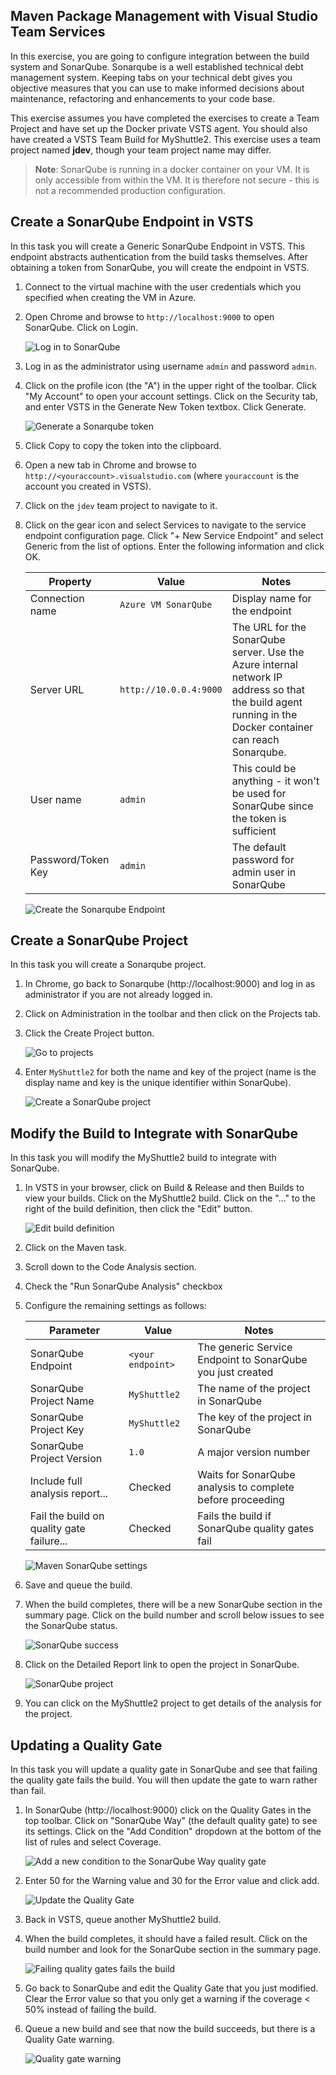 ## Maven Package Management with Visual Studio Team Services

In this exercise, you are going to configure integration between the build system and SonarQube. Sonarqube is a well established technical debt management system. Keeping tabs on your technical debt gives you objective measures that you can use to make informed decisions about maintenance, refactoring and enhancements to your code base.

This exercise assumes you have completed the exercises to create a Team Project and have set up the Docker private VSTS agent. You should also have created a VSTS Team Build for MyShuttle2. This exercise uses a team project named **jdev**, though your team project name may differ.

> **Note**: SonarQube is running in a docker container on your VM. It is only accessible from within the VM. It is therefore not secure - this is not a recommended production configuration.

Create a SonarQube Endpoint in VSTS
-----------------------------------

In this task you will create a Generic SonarQube Endpoint in VSTS. This endpoint abstracts authentication from the build tasks themselves. After obtaining a token from SonarQube, you will create the endpoint in VSTS.

1. Connect to the virtual machine with the user credentials which you specified when creating the VM in Azure.
1. Open Chrome and browse to `http://localhost:9000` to open SonarQube. Click on Login.

    ![Log in to SonarQube](images/sonarqube/login.png "Log in to SonarQube")

1. Log in as the administrator using username `admin` and password `admin`.
1. Click on the profile icon (the "A") in the upper right of the toolbar. Click "My Account" to open your account settings. Click on the Security tab, and enter VSTS in the Generate New Token textbox. Click Generate.

    ![Generate a Sonarqube token](images/sonarqube/create-token.png "Generate a Sonarqube token")

1. Click Copy to copy the token into the clipboard.
1. Open a new tab in Chrome and browse to `http://<youraccount>.visualstudio.com` (where `youraccount` is the account you created in VSTS).
1. Click on the `jdev` team project to navigate to it.
1. Click on the gear icon and select Services to navigate to the service endpoint configuration page. Click "+ New Service Endpoint" and select Generic from the list of options. Enter the following information and click OK.

    | Property | Value | Notes |
    | --------------- | ---------------------------- | ----------------------------------------------------------- |
    | Connection name | `Azure VM SonarQube` | Display name for the endpoint |
    | Server URL | `http://10.0.0.4:9000` | The URL for the SonarQube server. Use the Azure internal network IP address so that the build agent running in the Docker container can reach Sonarqube. |
    | User name | `admin` | This could be anything - it won't be used for SonarQube since the token is sufficient |
    | Password/Token Key | `admin` | The default password for admin user in SonarQube |

    ![Create the Sonarqube Endpoint](images/sonarqube/create-endpoint.png "Create the Sonarqube Endpoint")

Create a SonarQube Project
--------------------------

In this task you will create a Sonarqube project.

1. In Chrome, go back to Sonarqube (http://localhost:9000) and log in as administrator if you are not already logged in.
1. Click on Administration in the toolbar and then click on the Projects tab.
1. Click the Create Project button.

    ![Go to projects](images/sonarqube/goto-projects.png "Go to projects")

1. Enter `MyShuttle2` for both the name and key of the project (name is the display name and key is the unique identifier within SonarQube).

    ![Create a SonarQube project](images/sonarqube/create-project.png "Create a SonarQube project")

Modify the Build to Integrate with SonarQube
--------------------------------------------

In this task you will modify the MyShuttle2 build to integrate with SonarQube.

1. In VSTS in your browser, click on Build & Release and then Builds to view your builds. Click on the MyShuttle2 build. Click on the "..." to the right of the build definition, then click the "Edit" button. 

    ![Edit build definition](images/sonarqube/edit-builddefinition.png "Edit build definition")

1. Click on the Maven task.
1. Scroll down to the Code Analysis section.
1. Check the "Run SonarQube Analysis" checkbox
1. Configure the remaining settings as follows:

    | Parameter | Value | Notes |
    | --------------- | ---------------------------- | ----------------------------------------------------------- |
    | SonarQube Endpoint | `<your endpoint>` | The generic Service Endpoint to SonarQube you just created |
    | SonarQube Project Name | `MyShuttle2` | The name of the project in SonarQube |
    | SonarQube Project Key | `MyShuttle2` | The key of the project in SonarQube |
    | SonarQube Project Version | `1.0` | A major version number |
    | Include full analysis report... | Checked | Waits for SonarQube analysis to complete before proceeding |
    | Fail the build on quality gate failure... | Checked | Fails the build if SonarQube quality gates fail |

    ![Maven SonarQube settings](images/sonarqube/build-sonarqube.png "Maven SonarQube settings")

1. Save and queue the build.
1. When the build completes, there will be a new SonarQube section in the summary page. Click on the build number and scroll below issues to see the SonarQube status.

    ![SonarQube success](images/sonarqube/quality-gate-success.png "SonarQube success")

1. Click on the Detailed Report link to open the project in SonarQube.

    ![SonarQube project](images/sonarqube/sonarqube-success.png "SonarQube project")

1. You can click on the MyShuttle2 project to get details of the analysis for the project.

Updating a Quality Gate
-----------------------

In this task you will update a quality gate in SonarQube and see that failing the quality gate fails the build. You will then update the gate to warn rather than fail.

1. In SonarQube (http://localhost:9000) click on the Quality Gates in the top toolbar. Click on "SonarQube Way" (the default quality gate) to see its settings. Click on the "Add Condition" dropdown at the bottom of the list of rules and select Coverage.

    ![Add a new condition to the SonarQube Way quality gate](images/sonarqube/add-condition.png "Add a new condition to the SonarQube Way quality gate")

1. Enter 50 for the Warning value and 30 for the Error value and click add.

    ![Update the Quality Gate](images/sonarqube/config-coverage-fail.png "Update the Quality Gate")

1. Back in VSTS, queue another MyShuttle2 build.
1. When the build completes, it should have a failed result. Click on the build number and look for the SonarQube section in the summary page.

    ![Failing quality gates fails the build](images/sonarqube/quality-gate-fail.png "Failing quality gates fails the build")

1. Go back to SonarQube and edit the Quality Gate that you just modified. Clear the Error value so that you only get a warning if the coverage < 50% instead of failing the build.
1. Queue a new build and see that now the build succeeds, but there is a Quality Gate warning.

    ![Quality gate warning](images/sonarqube/quality-gate-warn.png "Quality gate warning")